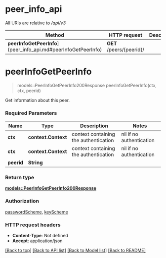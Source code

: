 # peer_info_api

All URIs are relative to _/api/v3_

| Method                                                         | HTTP request             | Description |
| -------------------------------------------------------------- | ------------------------ | ----------- |
| **peerInfoGetPeerInfo**](peer_info_api.md#peerInfoGetPeerInfo) | **GET** /peers/{peerid}/ |

# **peerInfoGetPeerInfo**

> models::PeerInfoGetPeerInfo200Response peerInfoGetPeerInfo(ctx, ctx, peerid)

Get information about this peer.

### Required Parameters

| Name       | Type                | Description                           | Notes                    |
| ---------- | ------------------- | ------------------------------------- | ------------------------ |
| **ctx**    | **context.Context** | context containing the authentication | nil if no authentication |
| **ctx**    | **context.Context** | context containing the authentication | nil if no authentication |
| **peerid** | **String**          |                                       |

### Return type

[**models::PeerInfoGetPeerInfo200Response**](peerInfoGetPeerInfo_200_response.md)

### Authorization

[passwordScheme](../README.md#passwordScheme), [keyScheme](../README.md#keyScheme)

### HTTP request headers

- **Content-Type**: Not defined
- **Accept**: application/json

[[Back to top]](#) [[Back to API list]](../README.md#documentation-for-api-endpoints) [[Back to Model list]](../README.md#documentation-for-models) [[Back to README]](../README.md)
